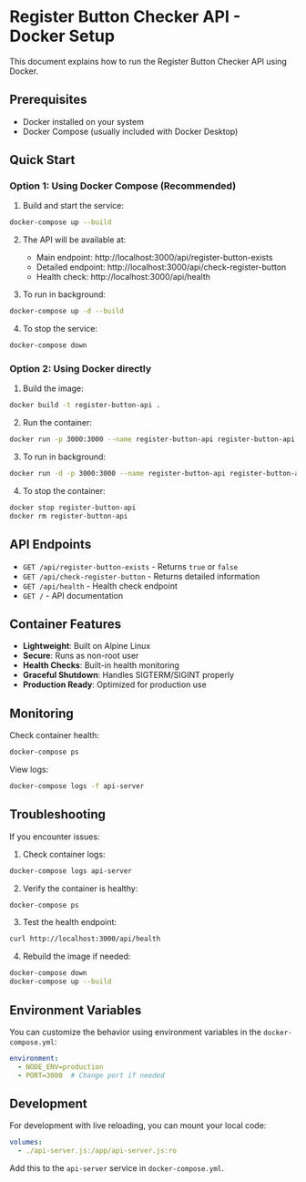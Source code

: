 # Register Button Checker API - Docker Setup

This document explains how to run the Register Button Checker API using Docker.

## Prerequisites

- Docker installed on your system
- Docker Compose (usually included with Docker Desktop)

## Quick Start

### Option 1: Using Docker Compose (Recommended)

1. Build and start the service:
```bash
docker-compose up --build
```

2. The API will be available at:
   - Main endpoint: http://localhost:3000/api/register-button-exists
   - Detailed endpoint: http://localhost:3000/api/check-register-button
   - Health check: http://localhost:3000/api/health

3. To run in background:
```bash
docker-compose up -d --build
```

4. To stop the service:
```bash
docker-compose down
```

### Option 2: Using Docker directly

1. Build the image:
```bash
docker build -t register-button-api .
```

2. Run the container:
```bash
docker run -p 3000:3000 --name register-button-api register-button-api
```

3. To run in background:
```bash
docker run -d -p 3000:3000 --name register-button-api register-button-api
```

4. To stop the container:
```bash
docker stop register-button-api
docker rm register-button-api
```

## API Endpoints

- `GET /api/register-button-exists` - Returns `true` or `false`
- `GET /api/check-register-button` - Returns detailed information
- `GET /api/health` - Health check endpoint
- `GET /` - API documentation

## Container Features

- **Lightweight**: Built on Alpine Linux
- **Secure**: Runs as non-root user
- **Health Checks**: Built-in health monitoring
- **Graceful Shutdown**: Handles SIGTERM/SIGINT properly
- **Production Ready**: Optimized for production use

## Monitoring

Check container health:
```bash
docker-compose ps
```

View logs:
```bash
docker-compose logs -f api-server
```

## Troubleshooting

If you encounter issues:

1. Check container logs:
```bash
docker-compose logs api-server
```

2. Verify the container is healthy:
```bash
docker-compose ps
```

3. Test the health endpoint:
```bash
curl http://localhost:3000/api/health
```

4. Rebuild the image if needed:
```bash
docker-compose down
docker-compose up --build
```

## Environment Variables

You can customize the behavior using environment variables in the `docker-compose.yml`:

```yaml
environment:
  - NODE_ENV=production
  - PORT=3000  # Change port if needed
```

## Development

For development with live reloading, you can mount your local code:

```yaml
volumes:
  - ./api-server.js:/app/api-server.js:ro
```

Add this to the `api-server` service in `docker-compose.yml`.
